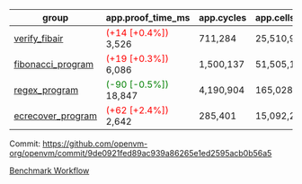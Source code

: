 | group | app.proof_time_ms | app.cycles | app.cells_used | leaf.proof_time_ms | leaf.cycles | leaf.cells_used |
| -- | -- | -- | -- | -- | -- | -- |
| [verify_fibair](https://github.com/openvm-org/openvm/blob/benchmark-results/benchmarks-pr/1218/verify_fibair-9de0921fed89ac939a86265e1ed2595acb0b56a5.md) |<span style='color: red'>(+14 [+0.4%])</span> 3,526 |  711,284 |  25,510,945 |- | - | - |
| [fibonacci_program](https://github.com/openvm-org/openvm/blob/benchmark-results/benchmarks-pr/1218/fibonacci-9de0921fed89ac939a86265e1ed2595acb0b56a5.md) |<span style='color: red'>(+19 [+0.3%])</span> 6,086 |  1,500,137 |  51,505,102 |- | - | - |
| [regex_program](https://github.com/openvm-org/openvm/blob/benchmark-results/benchmarks-pr/1218/regex-9de0921fed89ac939a86265e1ed2595acb0b56a5.md) |<span style='color: green'>(-90 [-0.5%])</span> 18,847 |  4,190,904 |  165,028,173 |- | - | - |
| [ecrecover_program](https://github.com/openvm-org/openvm/blob/benchmark-results/benchmarks-pr/1218/ecrecover-9de0921fed89ac939a86265e1ed2595acb0b56a5.md) |<span style='color: red'>(+62 [+2.4%])</span> 2,642 |  285,401 |  15,092,297 |- | - | - |


Commit: https://github.com/openvm-org/openvm/commit/9de0921fed89ac939a86265e1ed2595acb0b56a5

[Benchmark Workflow](https://github.com/openvm-org/openvm/actions/runs/12793243032)
